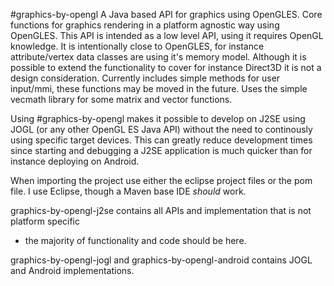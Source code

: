 #graphics-by-opengl
A Java based API for graphics using OpenGLES.
Core functions for graphics rendering in a platform agnostic way using OpenGLES.
This API is intended as a low level API, using it requires OpenGL knowledge.
It is intentionally close to OpenGLES, for instance attribute/vertex data classes are using it's memory model. 
Although it is possible to extend the functionality to cover for instance Direct3D it is not a design consideration.
Currently includes simple methods for user input/mmi, these functions may be moved in the future. 
Uses the simple vecmath library for some matrix and vector functions.

Using #graphics-by-opengl makes it possible to develop on J2SE using JOGL (or any other OpenGL ES Java API) without the need to continously using specific target devices.
This can greatly reduce development times since starting and debugging a J2SE application is much quicker than for instance deploying on Android.

When importing the project use either the eclipse project files or the pom file. I use Eclipse, though a Maven base IDE _should_ work.

graphics-by-opengl-j2se contains all APIs and implementation that is not platform specific 
- the majority of functionality and code should be here.

graphics-by-opengl-jogl and 
graphics-by-opengl-android
contains JOGL and Android implementations.


